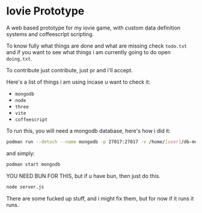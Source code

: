 # Iovie Prototype
A web based prototype for my iovie game, with custom data definition systems and coffeescript scripting.

To know fully what things are done and what are missing check `todo.txt` and if you want to see what things i am currently going to do open `doing.txt`.

To contribute just contribute, just pr and i'll accept.

Here's a list of things i am using incase u want to check it:
  + `mongodb`
  + `node`
  + `three`
  + `vite`
  + `coffeescript`

To run this, you will need a mongodb database, here's how i did it:
```bash
podman run --detach --name mongodb -p 27017:27017 -v /home/[user]/db-mongo docker.io/mongodb/mongodb-community-server:latest
```
and simply:
```bash
podman start mongodb
```

YOU NEED BUN FOR THIS, but if u have bun, then just do this.
```bash
node server.js
```

There are some fucked up stuff, and i might fix them, but for now if it runs it runs.